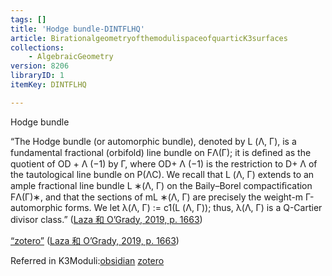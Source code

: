 ```yaml
---
tags: []
title: 'Hodge bundle-DINTFLHQ'
article: BirationalgeometryofthemodulispaceofquarticK3surfaces
collections:
    - AlgebraicGeometry
version: 8206
libraryID: 1
itemKey: DINTFLHQ

---
```

Hodge bundle

“The Hodge bundle (or automorphic bundle), denoted by L (Λ, Γ), is a fundamental fractional (orbifold) line bundle on FΛ(Γ); it is deﬁned as the quotient of OD + Λ (−1) by Γ, where OD+ Λ (−1) is the restriction to D+ Λ of the tautological line bundle on P(ΛC). We recall that L (Λ, Γ) extends to an ample fractional line bundle L ∗(Λ, Γ) on the Baily–Borel compactiﬁcation FΛ(Γ)∗, and that the sections of mL ∗(Λ, Γ) are precisely the weight-m Γ-automorphic forms. We let λ(Λ, Γ) := c1(L (Λ, Γ)); thus, λ(Λ, Γ) is a Q-Cartier divisor class.” <span class="citation" data-citation="%7B%22citationItems%22%3A%5B%7B%22uris%22%3A%5B%22http%3A%2F%2Fzotero.org%2Fusers%2F9666949%2Fitems%2FKL3N454Z%22%5D%2C%22locator%22%3A%221663%22%7D%5D%2C%22properties%22%3A%7B%7D%7D" ztype="zcitation">(<span class="citation-item"><a href="zotero://select/library/items/KL3N454Z">Laza 和 O’Grady, 2019, p. 1663</a></span>)</span>

<span class="highlight" data-annotation="%7B%22attachmentURI%22%3A%22http%3A%2F%2Fzotero.org%2Fusers%2F9666949%2Fitems%2F5YBCXCC9%22%2C%22annotationKey%22%3A%22L9MBJBNB%22%2C%22color%22%3A%22%23a28ae5%22%2C%22pageLabel%22%3A%221663%22%2C%22position%22%3A%7B%22pageIndex%22%3A9%2C%22rects%22%3A%5B%5B223.065%2C492.374%2C532.395%2C502.737%5D%2C%5B77.102%2C478.417%2C532.391%2C489.287%5D%2C%5B77.102%2C462.572%2C97.661%2C475.838%5D%2C%5B91.324%2C460.631%2C96.294%2C465.874%5D%2C%5B98.657%2C462.572%2C212.357%2C475.838%5D%2C%5B206.02%2C460.631%2C210.99%2C465.874%5D%2C%5B213.354%2C465.475%2C359.427%2C478.234%5D%2C%5B351.819%2C463.222%2C532.398%2C475.653%5D%2C%5B77.102%2C447.891%2C532.399%2C461.02%5D%2C%5B77.102%2C434.933%2C532.394%2C447.57%5D%2C%5B77.102%2C421.536%2C532.395%2C432.354%5D%2C%5B77.103%2C409.153%2C137.615%2C418.72%5D%5D%7D%2C%22citationItem%22%3A%7B%22uris%22%3A%5B%22http%3A%2F%2Fzotero.org%2Fusers%2F9666949%2Fitems%2FKL3N454Z%22%5D%2C%22locator%22%3A%221663%22%7D%7D" ztype="zhighlight"><a href="zotero://open-pdf/library/items/5YBCXCC9?page=10&#x26;annotation=L9MBJBNB">“zotero”</a></span> <span class="citation" data-citation="%7B%22citationItems%22%3A%5B%7B%22uris%22%3A%5B%22http%3A%2F%2Fzotero.org%2Fusers%2F9666949%2Fitems%2FKL3N454Z%22%5D%2C%22locator%22%3A%221663%22%7D%5D%2C%22properties%22%3A%7B%7D%7D" ztype="zcitation">(<span class="citation-item"><a href="zotero://select/library/items/KL3N454Z">Laza 和 O’Grady, 2019, p. 1663</a></span>)</span>

Referred in K3Moduli:[obsidian](/wiki/zotero/K3Moduli-Main-DLFQJ2XA) <a href="./K3Moduli-Main-DLFQJ2XA.md" rel="noopener noreferrer nofollow" zhref="zotero://note/u/DLFQJ2XA/?ignore=1&#x26;line=8" ztype="znotelink" class="internal-link">zotero</a>

	